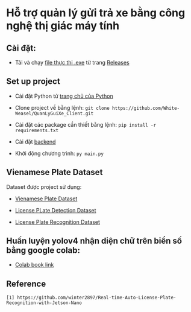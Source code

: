 # Hỗ trợ quản lý gửi trả xe bằng công nghệ thị giác máy tính

## Cài đặt:

* Tải và chạy [file thực thi .exe](https://github.com/White-Weasel/QuanLyGuiXe_Client/releases/download/v0.02-beta/Quan_Ly_Do_Xe.exe) từ trang [Releases](https://github.com/White-Weasel/QuanLyGuiXe_Client/releases)

## Set up project

- Cài đặt Python từ [trang chủ của Python](https://www.python.org/)

- Clone project về bằng lệnh:
`git clone https://github.com/White-Weasel/QuanLyGuiXe_Client.git`

- Cài đặt các package cần thiết bằng lệnh:
`pip install -r requirements.txt`
- Cài đặt [backend](https://github.com/White-Weasel/QuanLyGuiXe_Server#c%C3%A0i-%C4%91%E1%BA%B7t)
- Khởi động chương trình: `py main.py`

## Vienamese Plate Dataset
Dataset được project sử dụng:

* [Vienamese Plate Dataset](https://github.com/winter2897/Real-time-Auto-License-Plate-Recognition-with-Jetson-Nano/blob/main/doc/dataset.md)

* [License PLate Detection Dataset](https://drive.google.com/file/d/1KLK-DWgT3VoQH4fcTxAt2eB3sm7DGWAf/view?usp=sharing "plate dataset")

* [License Plate Recognition Dataset](https://drive.google.com/file/d/1Mdtfn39Jt53u9Y81jhoM-7pdQT7B_dF6/view?usp=sharing "ocr dataset")
          
## Huấn luyện yolov4 nhận diện chữ trên biển số bằng google colab:

* [Colab book link](https://colab.research.google.com/drive/1eHyKucynn30R5argUfVgyRcBoe7V5B0B)

<!--
* [License Plate Recognition](./doc/plate-ocr.md)

## Trained Models

 **1. License PLate Detection:**

|Network         |FPS |num_class|Model| 
|----------------|----|---------|-----|
|SSD-Mobilenet-v1|40  |1        |[link](https://drive.google.com/file/d/1eBO1UzZkp4pa5b966Un1oBwccdtt5ID_/view?usp=sharing)|
|YoloV4          |None|1        |[link](https://drive.google.com/file/d/1eG0ccO0HvberUiesS380zQNTJM3eHn_m/view?usp=sharing)|
|YoloV4-tiny     |None|1        |[link](https://drive.google.com/file/d/1ZLno2-e7yXnJs0wo9tVXq7bvqT-9Jawm/view?usp=sharing)|
|Wpod            |10  |1        |[link](https://drive.google.com/file/d/1pUHHPu31QQittRnKIXRmhAe1j-diCv1N/view?usp=sharing)|

**2. License Plate Recognition:**

|Network         |FPS |num_class|Model| 
|----------------|----|---------|-----|
|SSD-Mobilenet-v1|40  |36       |[link](https://drive.google.com/file/d/1wTTWONFUXRBtSKA-Cq3snL21KXCB80PS/view?usp=sharing)|
|SVM             |None|36       |[link](https://drive.google.com/file/d/1rmQi7NwKAeunvmB8dF_SUi2JVEmRop4g/view?usp=sharing)|

-->
## Reference

```
[1] https://github.com/winter2897/Real-time-Auto-License-Plate-Recognition-with-Jetson-Nano
```
